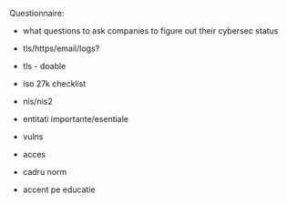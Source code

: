 Questionnaire:
- what questions to ask companies to figure out their cybersec status
- tls/https/email/logs?
- tls - doable
- iso 27k checklist
- nis/nis2


- entitati importante/esentiale

- vulns
- acces
- cadru norm
- accent pe educatie